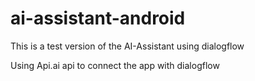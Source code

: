 # ai-assistant-android

This is a test version of the AI-Assistant using dialogflow

Using Api.ai api to connect the app with dialogflow
